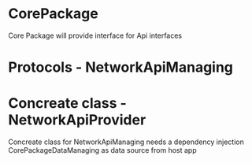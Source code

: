 # CorePackage

Core Package will provide interface for Api interfaces

# Protocols - NetworkApiManaging 
# Concreate class - NetworkApiProvider   
Concreate class for  NetworkApiManaging needs a dependency injection CorePackageDataManaging as data source from host app


